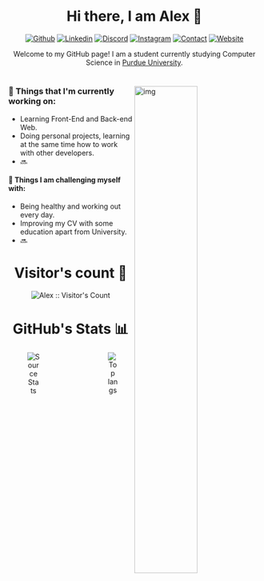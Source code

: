 <!--Greetings-->
<h1 align="center">Hi there, I am Alex 👋</h1>
<div style="text-align: center;">

<!--Links-->
[![Github](https://img.shields.io/badge/GitHub-100000?style=for-the-badge&logo=github&logoColor=white)](https://github.com/alesgsanudoo)
[![Linkedin](https://img.shields.io/badge/LinkedIn-0077B5?style=for-the-badge&logo=linkedin&logoColor=whit)](https://www.linkedin.com/in/alejandro-s-griffith-13b210261/)
[![Discord](https://img.shields.io/badge/Discord-7289DA?style=for-the-badge&logo=discord&logoColor=white)](https://discordapp.com/users/353508832825180160)
[![Instagram](https://img.shields.io/badge/Instagram-E4405F?style=for-the-badge&logo=instagram&logoColor=white)](https://www.instagram.com/alesgsanudoo_/)
[![Contact](https://img.shields.io/badge/Gmail-D14836?style=for-the-badge&logo=gmail&logoColor=white)](mailto:contact@alesgsanudoo.com)
[![Website](https://img.shields.io/badge/website-000000?style=for-the-badge&logo=About.me&logoColor=white)](https://alesgsanudoo.com)
</div>


<!--Introduction-->
<div style="text-align: center;">
Welcome to my GitHub page! I am a student currently studying Computer Science in <a href="https://www.purdue.edu">Purdue University</a>.
</div>

#

<img align="right" alt="img" src="https://thumbs.gfycat.com/GoodnaturedFondGaur-size_restricted.gif" width="50%" height="auto" />

### 🌱  Things that I'm currently working on:
* Learning Front-End and Back-end Web.
* Doing personal projects, learning at the same time how to work with other developers.
* 🔜

#### 💪 Things I am challenging myself with:
* Being healthy and working out every day.
* Improving my CV with some education apart from University.
* 🔜



<h1 align="center">Visitor's count 👀</h1>
<p align="center"><img src="https://profile-counter.glitch.me/{alesgsanudoo}/count.svg" alt="Alex :: Visitor's Count" /></p>

<h1 align="center">GitHub's Stats 📊</h1>
<div align="center">
  <div style="display: flex; justify-content: space-between;">
    <div>
      <img src="https://github-readme-stats.vercel.app/api?username=alesgsanudoo&show_icons=true&hide_rank=true&count_private=true&include_all_commits=true&bg_color=00000000" alt="Source Stats" style="max-width: 25%;">
    </div>
    <div>
      <img src="https://github-readme-stats.vercel.app/api/top-langs/?username=alesgsanudoo&langs_count=10&bg_color=00000000" alt="Top langs" style="max-width: 25%;">
    </div>
  </div>
</div>

